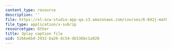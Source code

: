 ```yaml
---
content_type: resource
description: ''
file: https://ol-ocw-studio-app-qa.s3.amazonaws.com/courses/6-042j-mathematics-for-computer-science-spring-2015/52b6e6bd2932ba26dc54db536bc1a920_iZX8WEGZTVw.srt
file_type: application/x-subrip
resourcetype: Other
title: 3play caption file
uid: 52b6e6bd-2932-ba26-dc54-db536bc1a920
---
```

